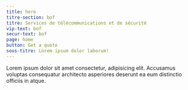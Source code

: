 ```yaml
---
title: hero
titre-section: bof
titre: Services de télécommunications et de sécurité
vip-text: bof
secur-text: bof
page: home
button: Get a quote
sous-titre: Lorem ipsum dolor laborum!
---
```

Lorem ipsum dolor sit amet consectetur, adipisicing elit. Accusamus voluptas consequatur architecto asperiores deserunt ea eum distinctio officiis in atque.
